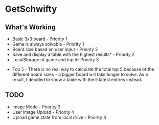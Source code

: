 # GetSchwifty
## What's Working
- Basic 3x3 board - Priority 1
- Game is always solvable - Priority 1
- Board size based on user input - Priority 2
- Save and display a table with the highest results* - Priority 2
- LocalStorage of game and top 5- Priority 3
* Top 5 - There is no real way to calculate the total top 5 because of the different board sizes - a bigger board will take longer to solve. As a result, I decided to show a table with the 5 latest entries instead.
## TODO
- Image Mode - Priority 3
- User Image Upload - Priority 4
- Upload game state from local drive - Priority 4
